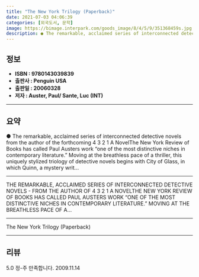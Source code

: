 ```yaml
---
title: "The New York Trilogy (Paperback)"
date: 2021-07-03 04:06:39
categories: [외국도서, 문학]
image: https://bimage.interpark.com/goods_image/8/4/5/9/351368459s.jpg
description: ● The remarkable, acclaimed series of interconnected detective novels from the author of the forthcoming 4 3 2 1 A NovelThe New York Review of Books has call
---
```


## **정보**

- **ISBN : 9780143039839**
- **출판사 : Penguin USA**
- **출판일 : 20060328**
- **저자 : Auster, Paul/ Sante, Luc (INT)**

------



## **요약**

●  The remarkable, acclaimed series of interconnected detective novels  from the author of the forthcoming 4 3 2 1  A NovelThe New York Review of Books has called Paul Austers work “one of the most distinctive niches in contemporary literature.” Moving at the breathless pace of a thriller, this uniquely stylized triology of detective novels begins with City of Glass, in which Quinn, a mystery writ...

------

THE REMARKABLE, ACCLAIMED SERIES OF INTERCONNECTED DETECTIVE NOVELS - FROM THE AUTHOR OF 4 3 2 1  A NOVELTHE NEW YORK REVIEW OF BOOKS HAS CALLED PAUL AUSTERS WORK “ONE OF THE MOST DISTINCTIVE NICHES IN CONTEMPORARY LITERATURE.” MOVING AT THE BREATHLESS PACE OF A... 

------


The New York Trilogy (Paperback) 

------


## **리뷰** 

5.0 정-주 만족합니다. 2009.11.14 <br/>
